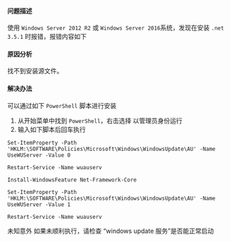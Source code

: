 #### 问题描述
使用 `Windows Server 2012 R2` 或 `Windows Server 2016`系统，发现在安装 `.net 3.5.1` 时报错，报错内容如下

<!-- ![](https://raw.githubusercontent.com/wuball/img/master/24256887952783693328925795283587.jpg) -->

#### 原因分析
找不到安装源文件。

#### 解决办法
可以通过如下 `PowerShell` 脚本进行安装

1. 从开始菜单中找到 `PowerShell`，右击选择 以管理员身份运行     
2. 输入如下脚本后回车执行               




```
Set-ItemProperty -Path 'HKLM:\SOFTWARE\Policies\Microsoft\Windows\WindowsUpdate\AU' -Name UseWUServer -Value 0

Restart-Service -Name wuauserv

Install-WindowsFeature Net-Framework-Core

Set-ItemProperty -Path 'HKLM:\SOFTWARE\Policies\Microsoft\Windows\WindowsUpdate\AU' -Name UseWUServer -Value 1

Restart-Service -Name wuauserv
```
未知意外
如果未顺利执行，请检查 “windows update 服务”是否能正常启动